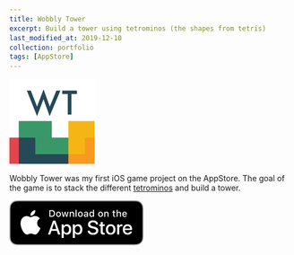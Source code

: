 ```yaml
---
title: Wobbly Tower
excerpt: Build a tower using tetrominos (the shapes from tetris)
last_modified_at: 2019-12-10
collection: portfolio
tags: [AppStore]
---
```


![Logo](/assets/images/wobbly_tower_logo.png)

Wobbly Tower was my first iOS game project on the AppStore. The goal of the game is to stack the different [tetrominos](https://en.wikipedia.org/wiki/Tetromino) and build a tower.

[![Download on the AppStore](/assets/images/appstore_download_button.svg)](https://apps.apple.com/us/app/wobbly-tower/id1272172691)

